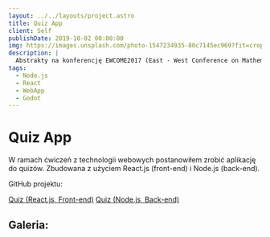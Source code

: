 ```yaml
---
layout: ../../layouts/project.astro
title: Quiz App
client: Self
publishDate: 2019-10-02 00:00:00
img: https://images.unsplash.com/photo-1547234935-80c7145ec969?fit=crop&w=1400&h=700&q=75
description: |
  Abstrakty na konferencję EWCOME2017 (East - West Conference on Mathematics Education) są już gotowe i zaakceptowane. Zachęcam do lektury.
tags:
  - Node.js
  - React
  - WebApp
  - Godot
---
```


# Quiz App

W ramach ćwiczeń z technologii webowych postanowiłem zrobić aplikację do quizów. Zbudowana z użyciem React.js (front-end) i Node.js (back-end).

GitHub projektu:

[Quiz (React.js, Front-end)](https://github.com/kifner-mateusz/quiz)
[Quiz (Node.js, Back-end)](https://github.com/kifner-mateusz/quiz-backend)

## Galeria:
